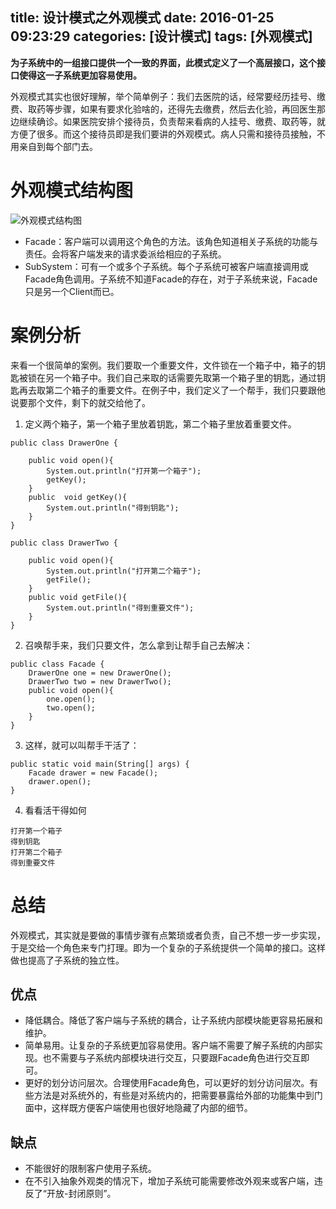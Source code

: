 title: 设计模式之外观模式
date: 2016-01-25 09:23:29
categories: [设计模式]
tags: [外观模式]
---
**为子系统中的一组接口提供一个一致的界面，此模式定义了一个高层接口，这个接口使得这一子系统更加容易使用。**<!--more-->

外观模式其实也很好理解，举个简单例子：我们去医院的话，经常要经历挂号、缴费、取药等步骤，如果有要求化验啥的，还得先去缴费，然后去化验，再回医生那边继续确诊。如果医院安排个接待员，负责帮来看病的人挂号、缴费、取药等，就方便了很多。而这个接待员即是我们要讲的外观模式。病人只需和接待员接触，不用亲自到每个部门去。

# 外观模式结构图

![外观模式结构图](http://7xpi7i.com1.z0.glb.clouddn.com/%E5%A4%96%E8%A7%82%E6%A8%A1%E5%BC%8F%E7%BB%93%E6%9E%84%E5%9B%BE.jpg)

- Facade：客户端可以调用这个角色的方法。该角色知道相关子系统的功能与责任。会将客户端发来的请求委派给相应的子系统。
- SubSystem：可有一个或多个子系统。每个子系统可被客户端直接调用或Facade角色调用。子系统不知道Facade的存在，对于子系统来说，Facade只是另一个Client而已。

# 案例分析

来看一个很简单的案例。我们要取一个重要文件，文件锁在一个箱子中，箱子的钥匙被锁在另一个箱子中。我们自己来取的话需要先取第一个箱子里的钥匙，通过钥匙再去取第二个箱子的重要文件。在例子中，我们定义了一个帮手，我们只要跟他说要那个文件，剩下的就交给他了。

1. 定义两个箱子，第一个箱子里放着钥匙，第二个箱子里放着重要文件。
```
public class DrawerOne {

	public void open(){
		System.out.println("打开第一个箱子");
		getKey();
	}
	public  void getKey(){
		System.out.println("得到钥匙");
	}
}

public class DrawerTwo {

	public void open(){
		System.out.println("打开第二个箱子");
		getFile();
	}
	public void getFile(){
		System.out.println("得到重要文件");
	}
}
```

2. 召唤帮手来，我们只要文件，怎么拿到让帮手自己去解决：
```
public class Facade {
	DrawerOne one = new DrawerOne();
	DrawerTwo two = new DrawerTwo();
	public void open(){
		one.open();
		two.open();
	}
}
```

3. 这样，就可以叫帮手干活了：
```
public static void main(String[] args) {
	Facade drawer = new Facade();
	drawer.open();
}
```

4. 看看活干得如何
```
打开第一个箱子
得到钥匙
打开第二个箱子
得到重要文件
```

# 总结

外观模式，其实就是要做的事情步骤有点繁琐或者负责，自己不想一步一步实现，于是交给一个角色来专门打理。即为一个复杂的子系统提供一个简单的接口。这样做也提高了子系统的独立性。

## 优点

- 降低耦合。降低了客户端与子系统的耦合，让子系统内部模块能更容易拓展和维护。
- 简单易用。让复杂的子系统更加容易使用。客户端不需要了解子系统的内部实现。也不需要与子系统内部模块进行交互，只要跟Facade角色进行交互即可。
- 更好的划分访问层次。合理使用Facade角色，可以更好的划分访问层次。有些方法是对系统外的，有些是对系统内的，把需要暴露给外部的功能集中到门面中，这样既方便客户端使用也很好地隐藏了内部的细节。

## 缺点

- 不能很好的限制客户使用子系统。
- 在不引入抽象外观类的情况下，增加子系统可能需要修改外观来或客户端，违反了“开放-封闭原则”。
